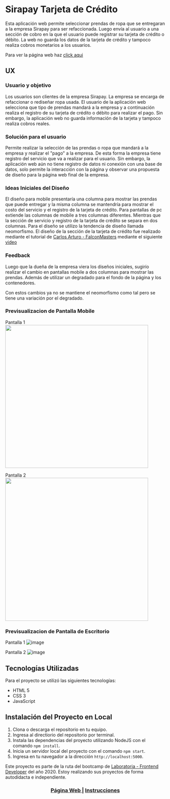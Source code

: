 # Sirapay Tarjeta de Crédito

Esta aplicación web permite seleccionar prendas de ropa que se entregaran a la empresa Sirapay para ser refaccionada. Luego envía al usuario a una sección de cobro en la que el usuario puede registrar su tarjeta de crédito o débito. La web no guarda los datos de la tarjeta de crédito y tampoco realiza cobros monetarios a los usuarios.

Para ver la página web haz [click aqui](https://rodrigojgq.github.io/sirapay-credit-card/)


## UX

### Usuario y objetivo

Los usuarios son clientes de la empresa Sirapay. La empresa se encarga de refaccionar o rediseñar ropa usada. El usuario de la aplicación web selecciona que tipo de prendas mandará a la empresa y a continuación realiza el registro de su tarjeta de crédito o débito para realizar el pago.
Sin embargo, la aplicación web no guarda información de la tarjeta y tampoco realiza cobros reales.

### Solución para el usuario

Permite realizar la selección de las prendas o ropa que mandará a la empresa y realizar el "pago" a la empresa. De esta forma la empresa tiene registro del servicio que va a realizar para el usuario.
Sin embargo, la aplicación web aún no tiene registro de datos ni conexión con una base de datos, solo permite la interacción con la página y observar una propuesta de diseño para la página web final de la empresa.

### Ideas Iniciales del Diseño

El diseño para mobile presentaría una columna para mostrar las prendas que puede entregar y la misma columna se mantendría para mostrar el costo del servicio y el registro de la tarjeta de crédito.
Para pantallas de pc extiende las columnas de mobile a tres columnas diferentes. Mientras que la sección de servicio y registro de la tarjeta de crédito se separa en dos columnas.
Para el diseño se utilizo la tendencia de diseño llamada neomorfismo.
El diseño de la sección de la tarjeta de crédito fue realizado mediante el tutorial de [Carlos Arturo - FalconMasters](https://github.com/falconmasters) mediante el siguiente [video](https://www.youtube.com/watch?v=7bciaLTTr7s)

### Feedback

Luego que la dueña de la empresa viera los diseños iniciales, sugirío realizar el cambio en pantallas mobile a dos columnas para mostrar las prendas.
Además de utilizar un degradado para el fondo de la página y los contenedores.

Con estos cambios ya no se mantiene el neomorfismo como tal pero se tiene una variación por el degradado.


### Previsualizacion de Pantalla Mobile

Pantalla 1
<img src="./src/assets/img/preview-mobile1.png" width="450px">

Pantalla 2
<img src="./src/assets/img/preview-mobile2.png" width="450px">

### Previsualizacion de Pantalla de Escritorio

Pantalla 1
![image](/src/assets/img/preview-desktop1.png)

Pantalla 2
![image](/src/assets/img/preview-desktop2.png)

## Tecnologías Utilizadas

Para el proyecto se utilizó las siguientes tecnologías:

* HTML 5
* CSS 3
* JavaScript

## Instalación del Proyecto en Local

1. Clona o descarga el repositorio en tu equipo.
2. Ingresa al directiorio del repositorio por terminal.
3. Instala las dependencias del proyecto utilizando NodeJS con el comando `npm install`.
4. Inicia un servidor local del proyecto con el comando `npm start`.
5. Ingresa en tu navegador a la dirección `http://localhost:5000`.

Este proyecto es parte de la ruta del bootcamp de [Laboratoria - Frontend Developer](https://www.laboratoria.la/) del año 2020. Estoy realizando sus proyectos de forma autodidacta e independiente.

<div align="center">
  <h3>
    <a href="https://rodrigojgq.github.io/sirapay-credit-card/">
      Página Web
    </a>
    <span> | </span>
    <a href="https://github.com/Laboratoria/BOG002-card-validation">
      Instrucciones
    </a>
  </h3>
</div>
